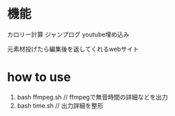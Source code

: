 # 機能

カロリー計算
ジャンプログ
youtube埋め込み

元素材投げたら編集後を返してくれるwebサイト

# how to use

1. bash ffmpeg.sh // ffmpegで無音時間の詳細などを出力
2. bash time.sh // 出力詳細を整形